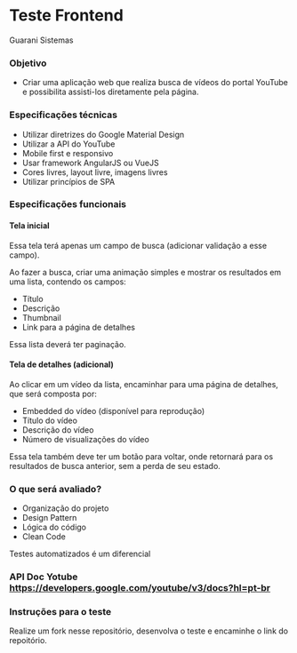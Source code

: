 # Teste Frontend #

Guarani Sistemas

### Objetivo ###

* Criar uma aplicação web que realiza busca de vídeos do portal YouTube
  e possibilita assisti-los diretamente pela página.

### Especificações técnicas ###

* Utilizar diretrizes do Google Material Design
* Utilizar a API do YouTube
* Mobile first e responsivo
* Usar framework AngularJS ou VueJS
* Cores livres, layout livre, imagens livres
* Utilizar princípios de SPA

### Especificações funcionais ###

#### Tela inicial ####

Essa tela terá apenas um campo de busca (adicionar validação a esse campo).

Ao fazer a busca, criar uma animação simples e mostrar os resultados em uma
lista, contendo os campos: 

* Título
* Descrição
* Thumbnail
* Link para a página de detalhes

Essa lista deverá ter paginação.

#### Tela  de detalhes (adicional) ####

Ao clicar em um vídeo da lista, encaminhar para uma página de detalhes, que
será composta por: 

* Embedded do vídeo (disponível para reprodução)
* Título do vídeo
* Descrição do vídeo
* Número de visualizações do vídeo

Essa tela também deve ter um botão para voltar, onde retornará para os
resultados de busca anterior, sem a perda de seu estado.

### O que será avaliado? ###

* Organização do projeto
* Design Pattern
* Lógica do código
* Clean Code

Testes automatizados é um diferencial


### API Doc Yotube https://developers.google.com/youtube/v3/docs?hl=pt-br


### Instruções para o teste ###

Realize um fork nesse repositório, desenvolva o teste e encaminhe o link do repoitório. 


